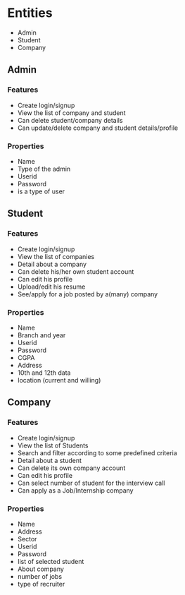 # Entities
* Admin
* Student
* Company

## Admin

### Features
* Create login/signup
* View the list of company and student
* Can delete student/company details
* Can update/delete company and student details/profile

### Properties
* Name 
* Type of the admin
* Userid
* Password
* is a type of user


## Student

### Features
* Create login/signup
* View the list of companies
* Detail about a company
* Can delete his/her own student account
* Can edit his profile
* Upload/edit his resume
* See/apply for a job posted by a(many) company

### Properties

* Name 
* Branch and year
* Userid
* Password
* CGPA
* Address
* 10th and 12th data
* location (current and willing)



## Company

### Features
* Create login/signup
* View the list of Students
* Search and filter according to some predefined criteria
* Detail about a student
* Can delete its own company account
* Can edit his profile
* Can select number of student for the interview call
* Can apply as a Job/Internship company

### Properties

* Name 
* Address
* Sector 
* Userid
* Password
* list of selected student
* About company
* number of jobs
* type of recruiter
